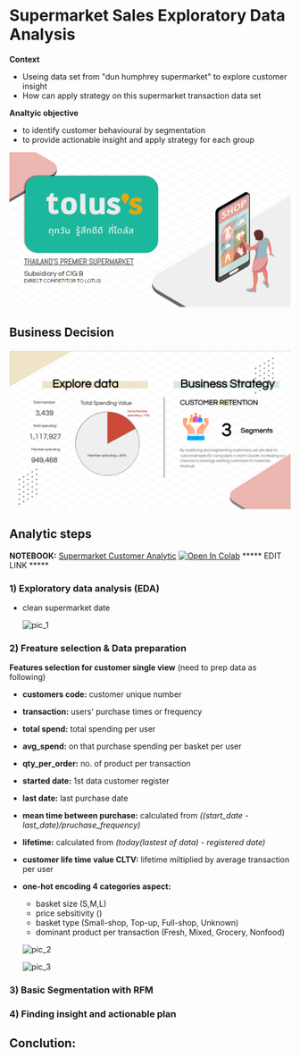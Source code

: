 # Supermarket Sales Exploratory Data Analysis 

**Context**
- Useing data set from "dun humphrey supermarket" to explore customer insight
- How can apply strategy on this supermarket transaction data set

 **Analtyic objective**
- to identify customer behavioural by segmentation
- to provide actionable insight and apply strategy for each group

![tolus](https://github.com/khemthung/MADT8101-Customer-analytics/blob/139ed13716d1474da65af476789db595aabd1b76/Homework%2002%20-%20Build%20Customer%20Single%20View%20%26%20Basic%20Customer%20Analytic/content/png_2_01.png)

## Business Decision
![Business Decision](https://github.com/khemthung/MADT8101-Customer-analytics/blob/139ed13716d1474da65af476789db595aabd1b76/Homework%2002%20-%20Build%20Customer%20Single%20View%20%26%20Basic%20Customer%20Analytic/content/png_2_02.png)

## Analytic steps
**NOTEBOOK:** [Supermarket Customer Analytic](https://github.com/khemthung/MADT8101-Customer-analytics/blob/08c2e48a15981a3b2a6cc7fff3146aca16353c9b/Homework%2006%20-%20Social%20Network%20Analytic%20%26%20Social%20Voice%20Analysis/Class6_Topic_modeling.ipynb)  [![Open In Colab](https://colab.research.google.com/assets/colab-badge.svg)](https://colab.research.google.com/github/khemthung/MADT8101-Customer-analytics/blob/main/Class6_Topic_modeling.ipynb)
***** EDIT LINK *****
### 1) Exploratory data analysis (EDA)
- clean supermarket date
  
  ![pic_1](png_2_a.png)

### 2) Freature selection & Data preparation
**Features selection for customer single view** (need to prep data as following)

  - **customers code:** customer unique number
  - **transaction:** users' purchase times or frequency
  - **total spend:** total spending per user
  - **avg_spend:** on that purchase spending per basket per user
  - **qty_per_order:** no. of product per transaction
  - **started date:** 1st data customer register
  - **last date:** last purchase date
  - **mean time between purchase:** calculated from *((start_date - last_date)/pruchase_frequency)*
  - **lifetime:** calculated from  *(today(lastest of data) - registered date)*
  - **customer life time value CLTV:** lifetime miltiplied by average transaction per user

  - **one-hot encoding 4 categories aspect:**
    - basket size (S,M,L)
    - price sebsitivity ()
    - basket type (Small-shop, Top-up, Full-shop, Unknown)
    - dominant product per transaction (Fresh, Mixed, Grocery, Nonfood)
   
    ![pic_2](png_2_b.png)
  
    ![pic_3](png_2_c.png)
  
### 3) Basic Segmentation with RFM
### 4) Finding insight and actionable plan

## Conclution:



